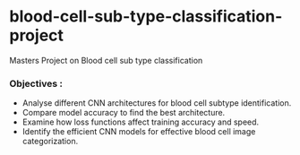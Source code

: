 # blood-cell-sub-type-classification-project
Masters Project on Blood cell sub type classification


### Objectives :
* Analyse different CNN architectures for blood cell subtype identification.
* Compare model accuracy to find the best architecture.
* Examine how loss functions affect training accuracy and speed.
* Identify the efficient CNN models for effective blood cell image categorization.
